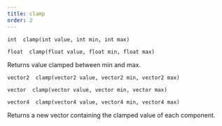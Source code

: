 ```yaml
---
title: clamp
order: 2
---
```

`int  clamp(int value, int min, int max)`

`float  clamp(float value, float min, float max)`

Returns value clamped between min and max.

`vector2  clamp(vector2 value, vector2 min, vector2 max)`

`vector  clamp(vector value, vector min, vector max)`

`vector4  clamp(vector4 value, vector4 min, vector4 max)`

Returns a new vector containing the clamped value of each component.

